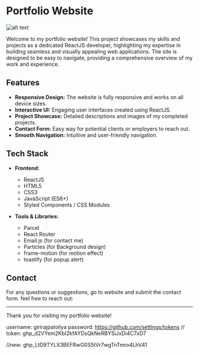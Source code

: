 # Portfolio Website

<!-- ![Portfolio Banner]("https://i.imgur.com/vTUrDak.png") -->
![alt text](https://i.imgur.com/xNtQUht.png)
<!-- ![alt text](https://i.imgur.com/vTUrDak.png) -->
<!-- ![alt text](https://i.imgur.com/GuJ5x40.png) -->

Welcome to my portfolio website! This project showcases my skills and projects as a dedicated ReactJS developer, highlighting my expertise in building seamless and visually appealing web applications. The site is designed to be easy to navigate, providing a comprehensive overview of my work and experience.

## Features

- **Responsive Design:** The website is fully responsive and works on all device sizes.
- **Interactive UI:** Engaging user interfaces created using ReactJS.
- **Project Showcase:** Detailed descriptions and images of my completed projects.
- **Contact Form:** Easy way for potential clients or employers to reach out.
- **Smooth Navigation:** Intuitive and user-friendly navigation.

## Tech Stack

- **Frontend:**
  - ReactJS
  - HTML5
  - CSS3
  - JavaScript (ES6+)
  - Styled Components / CSS Modules

- **Tools & Libraries:**
  - Parcel
  - React Router
  - Email.js (for contact me)
  - Particles (for Background design)
  - frame-motion (for motion effect)
  - toastify (for popup alert)


## Contact

For any questions or suggestions, go to website and submit the contact form. feel free to reach out:

---

Thank you for visiting my portfolio website!

username: girirajpatoliya
password: https://github.com/settings/tokens // token: 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

//new: 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